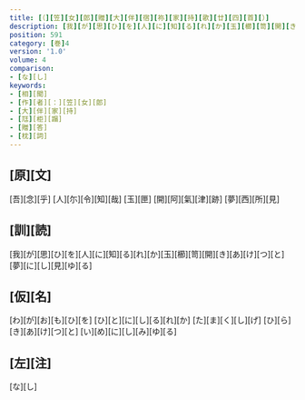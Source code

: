 ```yaml
---
title: [（][笠][女][郎][贈][大][伴][宿][祢][家][持][歌][廿][四][首][）]
description: [我][が][思][ひ][を][人][に][知][る][れ][か][玉][櫛][笥][開][き][あ][け][つ][と][夢][に][し][見][ゆ][る]
position: 591
category: [巻]4
version: '1.0'
volume: 4
comparison:
- [な][し]
keywords:
- [相][聞]
- [作][者][：][笠][女][郎]
- [大][伴][家][持]
- [尫][柜][蹋]
- [贈][答]
- [枕][詞]
---
```


## [原][文]

[吾][念][乎] [人][尓][令][知][哉] [玉][匣] [開][阿][氣][津][跡] [夢][西][所][見]

## [訓][読]

[我][が][思][ひ][を][人][に][知][る][れ][か][玉][櫛][笥][開][き][あ][け][つ][と][夢][に][し][見][ゆ][る]

## [仮][名]

[わ][が][お][も][ひ][を] [ひ][と][に][し][る][れ][か] [た][ま][く][し][げ] [ひ][ら][き][あ][け][つ][と] [い][め][に][し][み][ゆ][る]

## [左][注]

[な][し]
